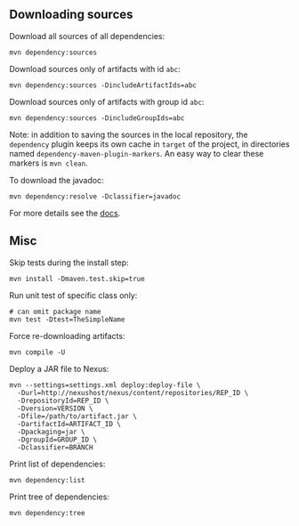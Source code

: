 ## Downloading sources

Download all sources of all dependencies:

    mvn dependency:sources

Download sources only of artifacts with id `abc`:

    mvn dependency:sources -DincludeArtifactIds=abc

Download sources only of artifacts with group id `abc`:

    mvn dependency:sources -DincludeGroupIds=abc
    
Note: in addition to saving the sources in the local repository,
the `dependency` plugin keeps its own cache in `target` of the project,
in directories named `dependency-maven-plugin-markers`.
An easy way to clear these markers is `mvn clean`.

To download the javadoc:

    mvn dependency:resolve -Dclassifier=javadoc

For more details see the [docs](https://maven.apache.org/plugins/maven-dependency-plugin/sources-mojo.html).

## Misc

Skip tests during the install step:

    mvn install -Dmaven.test.skip=true

Run unit test of specific class only:

    # can omit package name
    mvn test -Dtest=TheSimpleName

Force re-downloading artifacts:

    mvn compile -U

Deploy a JAR file to Nexus:

    mvn --settings=settings.xml deploy:deploy-file \
      -Durl=http://nexushost/nexus/content/repositories/REP_ID \
      -DrepositoryId=REP_ID \
      -Dversion=VERSION \
      -Dfile=/path/to/artifact.jar \
      -DartifactId=ARTIFACT_ID \
      -Dpackaging=jar \
      -DgroupId=GROUP_ID \
      -Dclassifier=BRANCH

Print list of dependencies:

    mvn dependency:list

Print tree of dependencies:

    mvn dependency:tree


